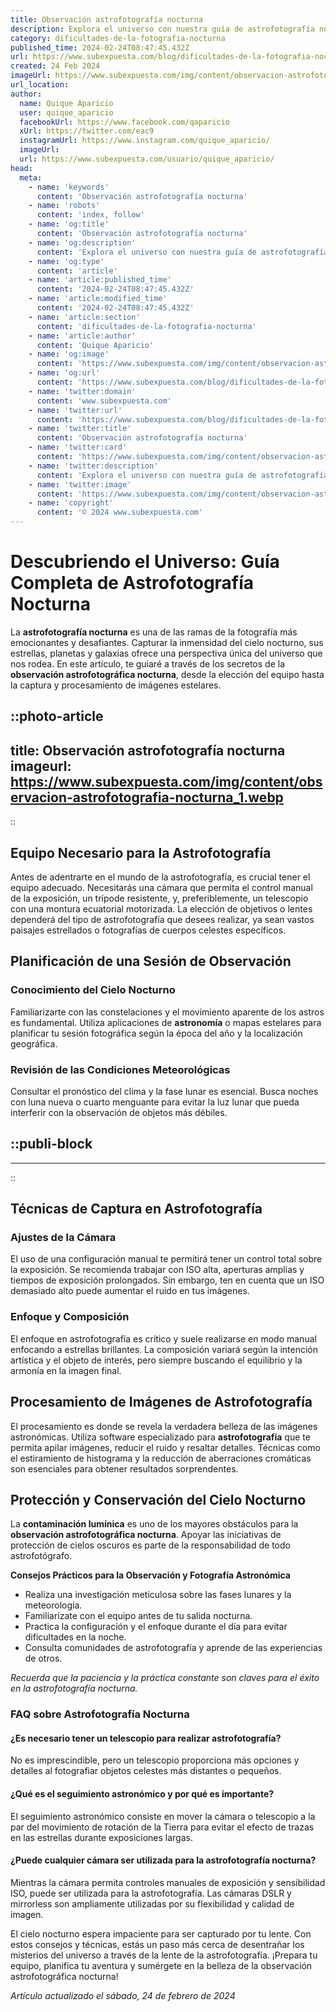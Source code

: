 ```yaml
---
title: Observación astrofotografía nocturna
description: Explora el universo con nuestra guía de astrofotografía nocturna; técnicas, consejos y equipo para capturar la belleza celestial.
category: dificultades-de-la-fotografia-nocturna
published_time: 2024-02-24T08:47:45.432Z
url: https://www.subexpuesta.com/blog/dificultades-de-la-fotografia-nocturna/observacion-astrofotografia-nocturna
created: 24 Feb 2024
imageUrl: https://www.subexpuesta.com/img/content/observacion-astrofotografia-nocturna_1.webp
url_location:
author:
  name: Quique Aparicio
  user: quique_aparicio
  facebookUrl: https://www.facebook.com/qaparicio
  xUrl: https://twitter.com/eac9
  instagramUrl: https://www.instagram.com/quique_aparicio/
  imageUrl: 
  url: https://www.subexpuesta.com/usuario/quique_aparicio/
head:
  meta:
    - name: 'keywords'
      content: 'Observación astrofotografía nocturna'
    - name: 'robots'
      content: 'index, follow'
    - name: 'og:title'
      content: 'Observación astrofotografía nocturna'
    - name: 'og:description'
      content: 'Explora el universo con nuestra guía de astrofotografía nocturna; técnicas, consejos y equipo para capturar la belleza celestial.'
    - name: 'og:type'
      content: 'article'
    - name: 'article:published_time'
      content: '2024-02-24T08:47:45.432Z'
    - name: 'article:modified_time'
      content: '2024-02-24T08:47:45.432Z'
    - name: 'article:section'
      content: 'dificultades-de-la-fotografia-nocturna'
    - name: 'article:author'
      content: 'Quique Aparicio'
    - name: 'og:image'
      content: 'https://www.subexpuesta.com/img/content/observacion-astrofotografia-nocturna_1.webp'
    - name: 'og:url'
      content: 'https://www.subexpuesta.com/blog/dificultades-de-la-fotografia-nocturna/observacion-astrofotografia-nocturna'
    - name: 'twitter:domain'
      content: 'www.subexpuesta.com'
    - name: 'twitter:url'
      content: 'https://www.subexpuesta.com/blog/dificultades-de-la-fotografia-nocturna/observacion-astrofotografia-nocturna'
    - name: 'twitter:title'
      content: 'Observación astrofotografía nocturna'
    - name: 'twitter:card'
      content: 'https://www.subexpuesta.com/img/content/observacion-astrofotografia-nocturna_1.webp'
    - name: 'twitter:description'
      content: 'Explora el universo con nuestra guía de astrofotografía nocturna; técnicas, consejos y equipo para capturar la belleza celestial.'
    - name: 'twitter:image'
      content: 'https://www.subexpuesta.com/img/content/observacion-astrofotografia-nocturna_1.webp'
    - name: 'copyright'
      content: '© 2024 www.subexpuesta.com'
---
```

# Descubriendo el Universo: Guía Completa de Astrofotografía Nocturna

La **astrofotografía nocturna** es una de las ramas de la fotografía más emocionantes y desafiantes. Capturar la inmensidad del cielo nocturno, sus estrellas, planetas y galaxias ofrece una perspectiva única del universo que nos rodea. En este artículo, te guiaré a través de los secretos de la **observación astrofotográfica nocturna**, desde la elección del equipo hasta la captura y procesamiento de imágenes estelares.


::photo-article
---
title: Observación astrofotografía nocturna
imageurl: https://www.subexpuesta.com/img/content/observacion-astrofotografia-nocturna_1.webp
---
::


## Equipo Necesario para la Astrofotografía
Antes de adentrarte en el mundo de la astrofotografía, es crucial tener el equipo adecuado. Necesitarás una cámara que permita el control manual de la exposición, un trípode resistente, y, preferiblemente, un telescopio con una montura ecuatorial motorizada. La elección de objetivos o lentes dependerá del tipo de astrofotografía que desees realizar, ya sean vastos paisajes estrellados o fotografías de cuerpos celestes específicos.

## Planificación de una Sesión de Observación
### Conocimiento del Cielo Nocturno
Familiarizarte con las constelaciones y el movimiento aparente de los astros es fundamental. Utiliza aplicaciones de **astronomía** o mapas estelares para planificar tu sesión fotográfica según la época del año y la localización geográfica.

### Revisión de las Condiciones Meteorológicas
Consultar el pronóstico del clima y la fase lunar es esencial. Busca noches con luna nueva o cuarto menguante para evitar la luz lunar que pueda interferir con la observación de objetos más débiles.


  ::publi-block
  ---
  ---
  ::
  
  
## Técnicas de Captura en Astrofotografía
### Ajustes de la Cámara
El uso de una configuración manual te permitirá tener un control total sobre la exposición. Se recomienda trabajar con ISO alta, aperturas amplias y tiempos de exposición prolongados. Sin embargo, ten en cuenta que un ISO demasiado alto puede aumentar el ruido en tus imágenes.

### Enfoque y Composición
El enfoque en astrofotografía es crítico y suele realizarse en modo manual enfocando a estrellas brillantes. La composición variará según la intención artística y el objeto de interés, pero siempre buscando el equilibrio y la armonía en la imagen final.

## Procesamiento de Imágenes de Astrofotografía
El procesamiento es donde se revela la verdadera belleza de las imágenes astronómicas. Utiliza software especializado para **astrofotografía** que te permita apilar imágenes, reducir el ruido y resaltar detalles. Técnicas como el estiramiento de histograma y la reducción de aberraciones cromáticas son esenciales para obtener resultados sorprendentes.

## Protección y Conservación del Cielo Nocturno
La **contaminación lumínica** es uno de los mayores obstáculos para la **observación astrofotográfica nocturna**. Apoyar las iniciativas de protección de cielos oscuros es parte de la responsabilidad de todo astrofotógrafo.

**Consejos Prácticos para la Observación y Fotografía Astronómica**
- Realiza una investigación meticulosa sobre las fases lunares y la meteorología.
- Familiarízate con el equipo antes de tu salida nocturna.
- Practica la configuración y el enfoque durante el día para evitar dificultades en la noche.
- Consulta comunidades de astrofotografía y aprende de las experiencias de otros.

*Recuerda que la paciencia y la práctica constante son claves para el éxito en la astrofotografía nocturna.*

### FAQ sobre Astrofotografía Nocturna
#### ¿Es necesario tener un telescopio para realizar astrofotografía?
No es imprescindible, pero un telescopio proporciona más opciones y detalles al fotografiar objetos celestes más distantes o pequeños.

#### ¿Qué es el seguimiento astronómico y por qué es importante?
El seguimiento astronómico consiste en mover la cámara o telescopio a la par del movimiento de rotación de la Tierra para evitar el efecto de trazas en las estrellas durante exposiciones largas.

#### ¿Puede cualquier cámara ser utilizada para la astrofotografía nocturna?
Mientras la cámara permita controles manuales de exposición y sensibilidad ISO, puede ser utilizada para la astrofotografía. Las cámaras DSLR y mirrorless son ampliamente utilizadas por su flexibilidad y calidad de imagen.

El cielo nocturno espera impaciente para ser capturado por tu lente. Con estos consejos y técnicas, estás un paso más cerca de desentrañar los misterios del universo a través de la lente de la astrofotografía. ¡Prepara tu equipo, planifica tu aventura y sumérgete en la belleza de la observación astrofotográfica nocturna!

_Artículo actualizado el sábado, 24 de febrero de 2024_